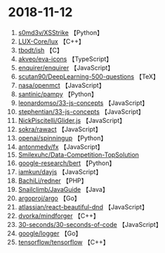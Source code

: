 # 2018-11-12

1. [s0md3v/XSStrike](https://github.com/s0md3v/XSStrike) 【Python】
2. [LUX-Core/lux](https://github.com/LUX-Core/lux) 【C++】
3. [tbodt/ish](https://github.com/tbodt/ish) 【C】
4. [akveo/eva-icons](https://github.com/akveo/eva-icons) 【TypeScript】
5. [enquirer/enquirer](https://github.com/enquirer/enquirer) 【JavaScript】
6. [scutan90/DeepLearning-500-questions](https://github.com/scutan90/DeepLearning-500-questions) 【TeX】
7. [nasa/openmct](https://github.com/nasa/openmct) 【JavaScript】
8. [santinic/pampy](https://github.com/santinic/pampy) 【Python】
9. [leonardomso/33-js-concepts](https://github.com/leonardomso/33-js-concepts) 【JavaScript】
10. [stephentian/33-js-concepts](https://github.com/stephentian/33-js-concepts) 【JavaScript】
11. [NickPiscitelli/Glider.js](https://github.com/NickPiscitelli/Glider.js) 【JavaScript】
12. [sokra/rawact](https://github.com/sokra/rawact) 【JavaScript】
13. [openai/spinningup](https://github.com/openai/spinningup) 【Python】
14. [antonmedv/fx](https://github.com/antonmedv/fx) 【JavaScript】
15. [Smilexuhc/Data-Competition-TopSolution](https://github.com/Smilexuhc/Data-Competition-TopSolution) 
16. [google-research/bert](https://github.com/google-research/bert) 【Python】
17. [iamkun/dayjs](https://github.com/iamkun/dayjs) 【JavaScript】
18. [BachiLi/redner](https://github.com/BachiLi/redner) 【PHP】
19. [Snailclimb/JavaGuide](https://github.com/Snailclimb/JavaGuide) 【Java】
20. [argoproj/argo](https://github.com/argoproj/argo) 【Go】
21. [atlassian/react-beautiful-dnd](https://github.com/atlassian/react-beautiful-dnd) 【JavaScript】
22. [dvorka/mindforger](https://github.com/dvorka/mindforger) 【C++】
23. [30-seconds/30-seconds-of-code](https://github.com/30-seconds/30-seconds-of-code) 【JavaScript】
24. [google/logger](https://github.com/google/logger) 【Go】
25. [tensorflow/tensorflow](https://github.com/tensorflow/tensorflow) 【C++】
